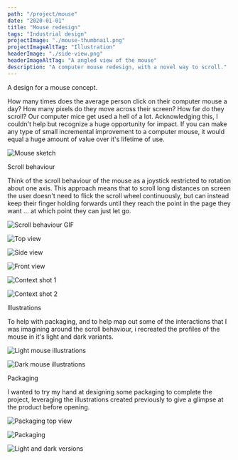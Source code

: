 ```yaml
---
path: "/project/mouse"
date: "2020-01-01"
title: "Mouse redesign"
tags: "Industrial design"
projectImage: "./mouse-thumbnail.png"
projectImageAltTag: "Illustration"
headerImage: "./side-view.png"
headerImageAltTag: "A angled view of the mouse"
description: "A computer mouse redesign, with a novel way to scroll."
---
```


<div class="project-sub-head">
    <p class="project-sub-title">
        A design for a mouse concept.
    </p>
    <p class="project-description">
       How many times does the average person click on their computer mouse a day? How many pixels do they move across their screen? How far do they scroll? Our computer mice get used a hell of a lot. Acknowledging this, I couldn't help but recognize a huge opportunity for impact. If you can make any type of small incremental improvement to a computer mouse, it would equal a huge amount of value over it's lifetime of use.
    </p>
</div>

![Mouse sketch](./mouse-sketch.png)

<div class="project-sub-head">
    <p class="project-sub-title">
        Scroll behaviour
    </p>
    <p class="project-description">
       Think of the scroll behaviour of the mouse as a joystick restricted to rotation about one axis. This approach means that to scroll long distances on screen the user doesn't need to flick the scroll wheel continuously, but can instead keep their finger holding forwards until they reach the point in the page they want ... at which point they can just let go. 
    </p>
</div>

![Scroll behaviour GIF](./scroll-behaviour.gif)

![Top view](./top-view.png)

![Side view](./side-view.png)

![Front view](./front-view.png)

![Context shot 1](./contextperspective.jpg)

![Context shot 2](./contextorthoganal.jpg)

<div class="project-sub-head">
    <p class="project-sub-title">
        Illustrations
    </p>
    <p class="project-description">
        To help with packaging, and to help map out some of the interactions that I was imagining around the scroll behaviour, i recreated the profiles of the mouse in it's light and dark variants.
    </p>
</div>

![Light mouse illustrations](./illustrations-light.png)

![Dark mouse illustrations](./illustrations-dark.png)

<div class="project-sub-head">
    <p class="project-sub-title">
        Packaging
    </p>
    <p class="project-description">
        I wanted to try my hand at designing some packaging to complete the project, leveraging the illustrations created previously to give a glimpse at the product before opening. 
    </p>
</div>

![Packaging top view](./top-view-packaging.png)

![Packaging](./packaging.jpg)

![Light and dark versions](./light-and-dark.jpg)